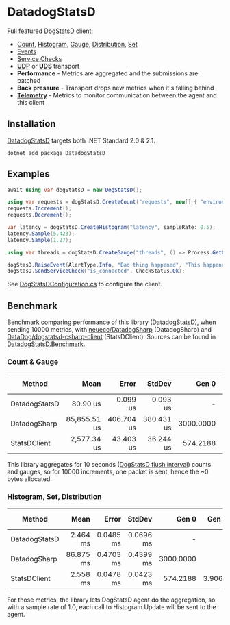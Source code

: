 # DatadogStatsD
Full featured [DogStatsD](https://docs.datadoghq.com/developers/dogstatsd) client:
- [Count](https://docs.datadoghq.com/developers/metrics/types/?tab=count#metric-types),
  [Histogram](https://docs.datadoghq.com/developers/metrics/types/?tab=count#metric-types),
  [Gauge](https://docs.datadoghq.com/developers/metrics/types/?tab=gauge#metric-types),
  [Distribution](https://docs.datadoghq.com/developers/metrics/types/?tab=distribution#metric-types),
  [Set](https://statsd.readthedocs.io/en/v3.2.1/types.html#sets)
- [Events](https://docs.datadoghq.com/events)
- [Service Checks](https://docs.datadoghq.com/developers/service_checks)
- [**UDP**](https://docs.datadoghq.com/developers/dogstatsd/?tab=hostagent#how-it-works) or
  [**UDS**](https://docs.datadoghq.com/developers/dogstatsd/unix_socket) transport
- **Performance** - Metrics are aggregated and the submissions are batched
- **Back pressure** - Transport drops new metrics when it's falling behind
- [**Telemetry**](https://docs.datadoghq.com/developers/dogstatsd/high_throughput/?tab=go#client-side-telemetry) -
  Metrics to monitor communication between the agent and this client

## Installation
[DatadogStatsD](https://www.nuget.org/packages/DatadogStatsD) targets both .NET Standard 2.0 & 2.1.

`dotnet add package DatadogStatsD`

## Examples

```csharp
await using var dogStatsD = new DogStatsD();

using var requests = dogStatsD.CreateCount("requests", new[] { "environment:dev" });
requests.Increment();
requests.Decrement();

var latency = dogStatsD.CreateHistogram("latency", sampleRate: 0.5);
latency.Sample(5.423);
latency.Sample(1.27);

using var threads = dogStatsD.CreateGauge("threads", () => Process.GetCurrentProcess().Threads.Count);

dogStasD.RaiseEvent(AlertType.Info, "Bad thing happened", "This happened");
dogStasD.SendServiceCheck("is_connected", CheckStatus.Ok);
```

See [DogStatsDConfiguration.cs](https://github.com/verdie-g/DatadogStatsD/blob/master/DatadogStatsD/DogStatsDConfiguration.cs)
to configure the client.

## Benchmark

Benchmark comparing performance of this library (DatadogStatsD), when sending 10000 metrics, with [neuecc/DatadogSharp](https://github.com/neuecc/DatadogSharp)
(DatadogSharp) and [DataDog/dogstatsd-csharp-client](https://github.com/DataDog/dogstatsd-csharp-client) (StatsDClient).
Sources can be found in [DatadogStatsD.Benchmark](https://github.com/verdie-g/DatadogStatsD/blob/master/DatadogStatsD.Benchmark/Program.cs).

### Count & Gauge

|        Method |         Mean |      Error |     StdDev |     Gen 0 |  Gen 1 | Gen 2 | Allocated |
|-------------- |-------------:|-----------:|-----------:|----------:|-------:|------:|----------:|
| DatadogStatsD |     80.90 us |   0.099 us |   0.093 us |         - |      - |     - |         - |
|  DatadogSharp | 85,855.51 us | 406.704 us | 380.431 us | 3000.0000 |      - |     - | 4879261 B |
|  StatsDClient |  2,577.34 us |  43.403 us |  36.244 us |  574.2188 | 3.9063 |     - |  902065 B |

This library aggregates for 10 seconds ([DogStatsD flush interval](https://docs.datadoghq.com/developers/dogstatsd/data_aggregation/#how-is-aggregation-performed-with-the-dogstatsd-server))
counts and gauges, so for 10000 increments, one packet is sent, hence the ~0 bytes allocated.

### Histogram, Set, Distribution

|        Method |      Mean |     Error |    StdDev |     Gen 0 |  Gen 1 | Gen 2 | Allocated |
|-------------- |----------:|----------:|----------:|----------:|-------:|------:|----------:|
| DatadogStatsD |  2.464 ms | 0.0485 ms | 0.0696 ms |         - |      - |     - |     750 B |
|  DatadogSharp | 86.875 ms | 0.4703 ms | 0.4399 ms | 3000.0000 |      - |     - | 4879381 B |
|  StatsDClient |  2.558 ms | 0.0478 ms | 0.0423 ms |  574.2188 | 3.9063 |     - |  901430 B |

For those metrics, the library lets DogStatsD agent do the aggregation, so with a sample rate of 1.0, each call to
Histogram.Update will be sent to the agent.
